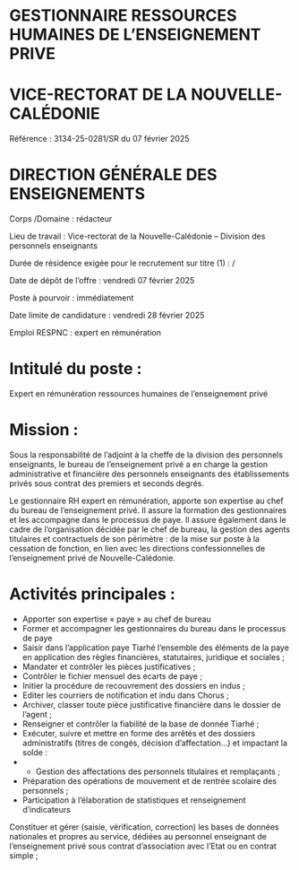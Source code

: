 # GESTIONNAIRE RESSOURCES HUMAINES DE L’ENSEIGNEMENT PRIVE

# VICE-RECTORAT DE LA NOUVELLE-CALÉDONIE

Référence : 3134-25-0281/SR du 07 février 2025

# DIRECTION GÉNÉRALE DES ENSEIGNEMENTS

Corps /Domaine : rédacteur

Lieu de travail : Vice-rectorat de la Nouvelle-Calédonie – Division des personnels enseignants

Durée de résidence exigée pour le recrutement sur titre (1) : /

Date de dépôt de l’offre : vendredi 07 février 2025

Poste à pourvoir : immédiatement

Date limite de candidature : vendredi 28 février 2025

Emploi RESPNC : expert en rémunération

# Intitulé du poste :

Expert en rémunération ressources humaines de l’enseignement privé

# Mission :

Sous la responsabilité de l’adjoint à la cheffe de la division des personnels enseignants, le bureau de l’enseignement privé a en charge la gestion administrative et financière des personnels enseignants des établissements privés sous contrat des premiers et seconds degrés.

Le gestionnaire RH expert en rémunération, apporte son expertise au chef du bureau de l’enseignement privé. Il assure la formation des gestionnaires et les accompagne dans le processus de paye. Il assure également dans le cadre de l’organisation décidée par le chef de bureau, la gestion des agents titulaires et contractuels de son périmètre : de la mise sur poste à la cessation de fonction, en lien avec les directions confessionnelles de l’enseignement privé de Nouvelle-Calédonie.

# Activités principales :

- Apporter son expertise « paye » au chef de bureau
- Former et accompagner les gestionnaires du bureau dans le processus de paye
- Saisir dans l’application paye Tiarhé l’ensemble des éléments de la paye en application des règles financières, statutaires, juridique et sociales ;
- Mandater et contrôler les pièces justificatives ;
- Contrôler le fichier mensuel des écarts de paye ;
- Initier la procédure de recouvrement des dossiers en indus ;
- Editer les courriers de notification et indu dans Chorus ;
- Archiver, classer toute pièce justificative financière dans le dossier de l’agent ;
- Renseigner et contrôler la fiabilité de la base de donnée Tiarhé ;
- Exécuter, suivre et mettre en forme des arrêtés et des dossiers administratifs (titres de congés, décision d’affectation…) et impactant la solde :
- - Gestion des affectations des personnels titulaires et remplaçants ;
- Préparation des opérations de mouvement et de rentrée scolaire des personnels ;
- Participation à l’élaboration de statistiques et renseignement d’indicateurs

Constituer et gérer (saisie, vérification, correction) les bases de données nationales et propres au service, dédiées au personnel enseignant de l’enseignement privé sous contrat d’association avec l’Etat ou en contrat simple ;